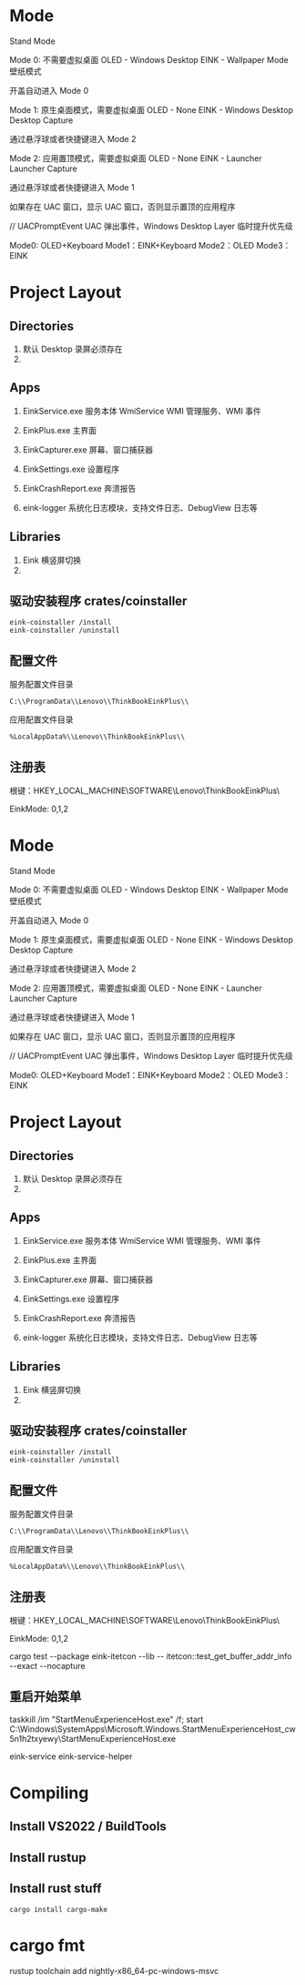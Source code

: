 
# Mode

Stand Mode

Mode 0: 不需要虚拟桌面
    OLED - Windows Desktop
    EINK - Wallpaper Mode       壁纸模式

开盖自动进入 Mode 0

Mode 1: 原生桌面模式，需要虚拟桌面
    OLED - None
    EINK - Windows Desktop      Desktop Capture

通过悬浮球或者快捷键进入 Mode 2

Mode 2: 应用置顶模式，需要虚拟桌面
    OLED - None
    EINK - Launcher             Launcher Capture

通过悬浮球或者快捷键进入 Mode 1

如果存在 UAC 窗口，显示 UAC 窗口，否则显示置顶的应用程序

// UACPromptEvent UAC 弹出事件，Windows Desktop Layer 临时提升优先级


Mode0: OLED+Keyboard
Mode1：EINK+Keyboard
Mode2：OLED
Mode3：EINK

# Project Layout

## Directories

1. 默认 Desktop 录屏必须存在
2. 

## Apps

1. EinkService.exe      服务本体
    WmiService          WMI 管理服务、WMI 事件

2. EinkPlus.exe         主界面
3. EinkCapturer.exe     屏幕、窗口捕获器
4. EinkSettings.exe     设置程序
5. EinkCrashReport.exe  奔溃报告

1. eink-logger          系统化日志模块，支持文件日志、DebugView 日志等

## Libraries

1. Eink 横竖屏切换
2. 


## 驱动安装程序 crates/coinstaller

```
eink-coinstaller /install
eink-coinstaller /uninstall
```

## 配置文件

服务配置文件目录

```
C:\\ProgramData\\Lenovo\\ThinkBookEinkPlus\\
```

应用配置文件目录

```
%LocalAppData%\\Lenovo\\ThinkBookEinkPlus\\
```


## 注册表

根键：HKEY_LOCAL_MACHINE\SOFTWARE\Lenovo\ThinkBookEinkPlus\

EinkMode: 0,1,2



# Mode

Stand Mode

Mode 0: 不需要虚拟桌面
    OLED - Windows Desktop
    EINK - Wallpaper Mode       壁纸模式

开盖自动进入 Mode 0

Mode 1: 原生桌面模式，需要虚拟桌面
    OLED - None
    EINK - Windows Desktop      Desktop Capture

通过悬浮球或者快捷键进入 Mode 2

Mode 2: 应用置顶模式，需要虚拟桌面
    OLED - None
    EINK - Launcher             Launcher Capture

通过悬浮球或者快捷键进入 Mode 1

如果存在 UAC 窗口，显示 UAC 窗口，否则显示置顶的应用程序

// UACPromptEvent UAC 弹出事件，Windows Desktop Layer 临时提升优先级


Mode0: OLED+Keyboard
Mode1：EINK+Keyboard
Mode2：OLED
Mode3：EINK

# Project Layout

## Directories

1. 默认 Desktop 录屏必须存在
2. 

## Apps

1. EinkService.exe      服务本体
    WmiService          WMI 管理服务、WMI 事件

2. EinkPlus.exe         主界面
3. EinkCapturer.exe     屏幕、窗口捕获器
4. EinkSettings.exe     设置程序
5. EinkCrashReport.exe  奔溃报告

1. eink-logger          系统化日志模块，支持文件日志、DebugView 日志等

## Libraries

1. Eink 横竖屏切换
2. 


## 驱动安装程序 crates/coinstaller

```
eink-coinstaller /install
eink-coinstaller /uninstall
```

## 配置文件

服务配置文件目录

```
C:\\ProgramData\\Lenovo\\ThinkBookEinkPlus\\
```

应用配置文件目录

```
%LocalAppData%\\Lenovo\\ThinkBookEinkPlus\\
```


## 注册表

根键：HKEY_LOCAL_MACHINE\SOFTWARE\Lenovo\ThinkBookEinkPlus\

EinkMode: 0,1,2


cargo test --package eink-itetcon --lib -- itetcon::test_get_buffer_addr_info --exact --nocapture




## 重启开始菜单

taskkill /im "StartMenuExperienceHost.exe" /f; start C:\Windows\SystemApps\Microsoft.Windows.StartMenuExperienceHost_cw5n1h2txyewy\StartMenuExperienceHost.exe


eink-service
eink-service-helper


# Compiling

## Install VS2022 / BuildTools

## Install rustup

## Install rust stuff

```
cargo install cargo-make
```


# cargo fmt

rustup toolchain add nightly-x86_64-pc-windows-msvc